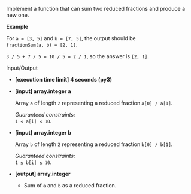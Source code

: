 
Implement a function that can sum two  reduced fractions  and produce a new one.

**Example**

For  `a = [3, 5]`  and  `b = [7, 5]`, the output should be  
`fractionSum(a, b) = [2, 1]`.

`3 / 5 + 7 / 5 = 10 / 5 = 2 / 1`, so the answer is  `[2, 1]`.

Input/Output

-   **[execution time limit] 4 seconds (py3)**
    
-   **[input] array.integer a**
    
    Array  `a`  of length  `2`  representing a reduced fraction  `a[0] / a[1]`.
    
    _Guaranteed constraints:_  
    `1 ≤ a[i] ≤ 10`.
    
-   **[input] array.integer b**
    
    Array  `b`  of length  `2`  representing a reduced fraction  `b[0] / b[1]`.
    
    _Guaranteed constraints:_  
    `1 ≤ b[i] ≤ 10`.
    
-   **[output] array.integer**
    
    -   Sum of  `a`  and  `b`  as a reduced fraction.